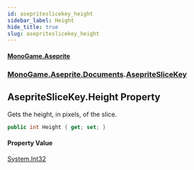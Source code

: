 ```yaml
---
id: asepriteslicekey_height
sidebar_label: Height
hide_title: true
slug: asepriteslicekey_height
---
```

#### [MonoGame.Aseprite](index 'index')
### [MonoGame.Aseprite.Documents](monogame_aseprite_documents 'MonoGame.Aseprite.Documents').[AsepriteSliceKey](asepriteslicekey 'MonoGame.Aseprite.Documents.AsepriteSliceKey')
## AsepriteSliceKey.Height Property
Gets the height, in pixels, of the slice.  
```csharp
public int Height { get; set; }
```
#### Property Value
[System.Int32](https://docs.microsoft.com/en-us/dotnet/api/System.Int32 'System.Int32')  
